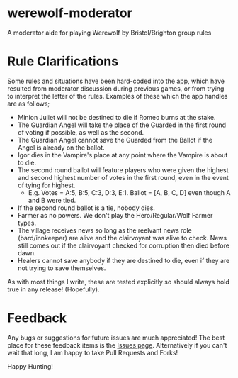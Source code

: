 werewolf-moderator
==================

A moderator aide for playing Werewolf by Bristol/Brighton group rules

# Rule Clarifications

Some rules and situations have been hard-coded into the app, which have resulted from moderator discussion during previous games, or from trying to interpret the letter of the rules. Examples of these which the app handles are as follows;

- Minion Juliet will not be destined to die if Romeo burns at the stake.
- The Guardian Angel will take the place of the Guarded in the first round of voting if possible, as well as the second.
- The Guardian Angel cannot save the Guarded from the Ballot if the Angel is already on the ballot.
- Igor dies in the Vampire's place at any point where the Vampire is about to die.
- The second round ballot will feature players who were given the highest and second highest number of votes in the first round, even in the event of tying for highest.
  - E.g. Votes = A:5, B:5, C:3, D:3, E:1. Ballot = [A, B, C, D] even though A and B were tied.
- If the second round ballot is a tie, nobody dies.
- Farmer as no powers. We don't play the Hero/Regular/Wolf Farmer types.
- The village receives news so long as the reelvant news role (bard/innkeeper) are alive and the clairvoyant was alive to check. News still comes out if the clairvoyant checked for corruption then died before dawn.
- Healers cannot save anybody if they are destined to die, even if they are not trying to save themselves.

As with most things I write, these are tested explicitly so should always hold true in any release! (Hopefully).

# Feedback

Any bugs or suggestions for future issues are much appreciated! The best place for these feedback items is the [Issues page](https://github.com/tpkelly/werewolf-moderator/issues). Alternatively if you can't wait that long, I am happy to take Pull Requests and Forks!

Happy Hunting!
